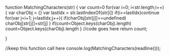 function MatchingCharacters(str) {
var count=0
for(var i=0; i<str.length;i++){
  var charObj = {}
  var lastIdx = str.lastIndexOf(str[i])
  if(i==lastIdx)continue
  for(var j=i+1; j<lastIdx;j++){
    if(charObj[str[j]]==undefined) charObj[str[j]]=str[j]
  }
  if(count<Object.keys(charObj).length) count=Object.keys(charObj).length
}
  //code goes here
  return count;

}

//keep this function call here
console.log(MatchingCharacters(readline()));
